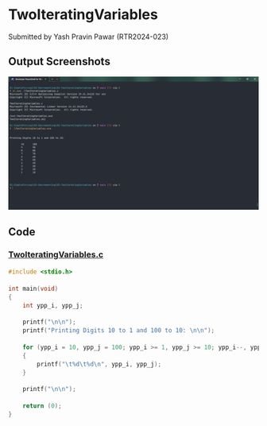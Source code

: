# TwoIteratingVariables

Submitted by Yash Pravin Pawar (RTR2024-023)

## Output Screenshots
![output.png](./02-Screenshots/output.png)

## Code
### [TwoIteratingVariables.c](./01-Code/TwoIteratingVariables.c)
```c
#include <stdio.h>

int main(void)
{
    int ypp_i, ypp_j;

    printf("\n\n");
    printf("Printing Digits 10 to 1 and 100 to 10: \n\n");

    for (ypp_i = 10, ypp_j = 100; ypp_i >= 1, ypp_j >= 10; ypp_i--, ypp_j = ypp_j - 10)
    {
        printf("\t%d\t%d\n", ypp_i, ypp_j);
    }

    printf("\n\n");

    return (0);
}

```
